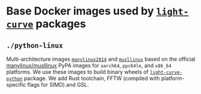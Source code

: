 # Base Docker images used by [`light-curve`](https://github.com/light-curve/) packages

## `./python-linux`

Multi-architecture images
[`manylinux2014`](https://github.com/light-curve/base-docker-images/pkgs/container/base-docker-images%2Fmanylinux2014)
and [`musllinux`](https://github.com/light-curve/base-docker-images/pkgs/container/base-docker-images%2Fmusllinux_1_1)
based on the official [manylinux/musllinux](https://github.com/pypa/manylinux) PyPA images for `aarch64`, `ppc64le`, and `x86_64` platforms.
We use these images to build binary wheels of [`light-curve-python`](https://github.com/light-curve/light-curve-python) package.
We add Rust toolchain, FFTW (compiled with platform-specific flags for SIMD) and GSL.
